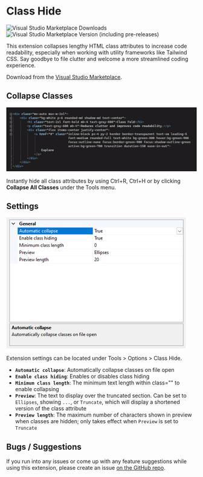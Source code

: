 # Class Hide

![Visual Studio Marketplace Downloads](https://img.shields.io/visual-studio-marketplace/d/TheronWang.ClassHide)
![Visual Studio Marketplace Version (including pre-releases)](https://img.shields.io/visual-studio-marketplace/v/TheronWang.ClassHide)

This extension collapses lengthy HTML class attributes to increase code readability, especially when working with utility frameworks like Tailwind CSS. Say goodbye to file clutter and welcome a more streamlined coding experience.

Download from the [Visual Studio Marketplace](https://marketplace.visualstudio.com/items?itemName=TheronWang.ClassHide).

## Collapse Classes

![Class hide](art/class-hide.gif)

Instantly hide all class attributes by using Ctrl+R, Ctrl+H or by clicking **Collapse All Classes** under the Tools menu.

## Settings

![Settings](art/settings.png)

Extension settings can be located under Tools > Options > Class Hide.

- **`Automatic collapse`**: Automatically collapse classes on file open
- **`Enable class hiding`**: Enables or disables class hiding
- **`Minimum class length`**: The minimum text length within class=\"\" to enable collapsing
- **`Preview`**: The text to display over the truncated section. Can be set to `Ellipses`, showing `...`, or `Truncate`, which will display a shortened version of the class attribute
- **`Preview length`**: The maximum number of characters shown in preview when classes are hidden; only takes effect when `Preview` is set to `Truncate`

## Bugs / Suggestions

If you run into any issues or come up with any feature suggestions while using this extension, please create an issue [on the GitHub repo](https://github.com/theron-wang/Class-Hide/issues/new).